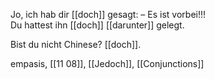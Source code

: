Jo, ich hab dir [[doch]] gesagt: – Es ist vorbei!!!  
Du hattest ihn [[doch]] [[darunter]] gelegt.

Bist du nicht Chinese? [[doch]]. 


empasis, [[11 08]], [[Jedoch]], [[Conjunctions]]
